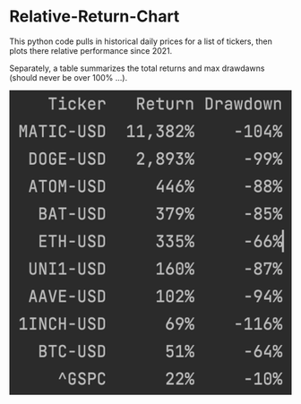 # Relative-Return-Chart

This python code pulls in historical daily prices for a list of tickers, then plots there relative performance since 2021. 


Separately, a table summarizes the total returns and max drawdawns (should never be over 100% ...).

![alt text](https://github.com/TimRoller/Relative-Return-Chart/blob/main/Table.png)

